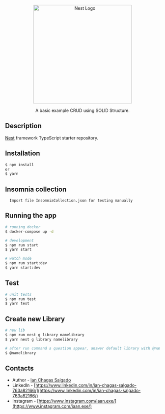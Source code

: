 <p align="center">
  <a href="http://nestjs.com/" target="blank"><img src="https://nestjs.com/img/logo_text.svg" width="320" alt="Nest Logo" /></a>
</p>

  <p align="center">A basic example CRUD using SOLID Structure.
    <p align="center">

## Description

[Nest](https://github.com/nestjs/nest) framework TypeScript starter repository.

## Installation

```bash
$ npm install
or
$ yarn
```
      
## Insomnia collection
      Import file InsomniaCollection.json for testing manually

## Running the app
      
```bash
# running docker
$ docker-compose up -d
```

```bash
# development
$ npm run start
$ yarn start

# watch mode
$ npm run start:dev
$ yarn start:dev
```

## Test

```bash
# unit tests
$ npm run test
$ yarn test
```

## Create new Library

```bash
# new lib
$ npm run nest g library namelibrary
$ yarn nest g library namelibrary

# after run command a question appear, answer default library with @namelibrary
$ @namelibrary
```

## Contacts

- Author - [Ian Chagas Salgado](https://github.com/ianchagas)
- LinkedIn - [https://www.linkedin.com/in/ian-chagas-salgado-763a82166/](https://www.linkedin.com/in/ian-chagas-salgado-763a82166/)
- Instagram - [https://www.instagram.com/iaan.exe/](https://www.instagram.com/iaan.exe/)
